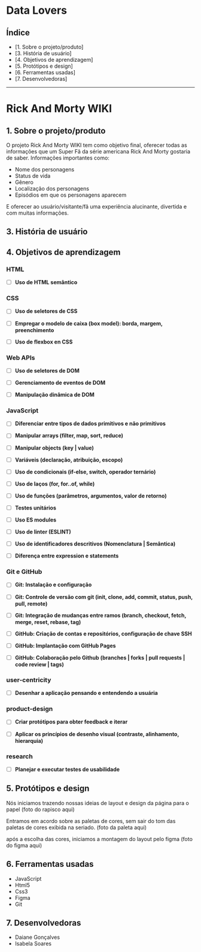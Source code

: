 
# Data Lovers

## Índice

- [1. Sobre o projeto/produto]
- [3. História de usuário]
- [4. Objetivos de aprendizagem]
- [5. Protótipos e design]
- [6. Ferramentas usadas]
- [7. Desenvolvedoras]
---
# Rick And Morty WIKI

## 1. Sobre o projeto/produto

O projeto Rick And Morty WIKI tem como objetivo final, oferecer todas as informações que um Super Fã da série americana Rick And Morty gostaria de saber.
Informações importantes como:
- Nome dos personagens
- Status de vida
- Gênero
- Localização dos personagens
- Episódios em que os personagens aparecem

E oferecer ao usuário/visitante/fã uma experiência alucinante, divertida e com muitas informações.

## 3. História de usuário




## 4. Objetivos de aprendizagem
### HTML

- [ ] **Uso de HTML semântico**

### CSS

- [ ] **Uso de seletores de CSS**

- [ ] **Empregar o modelo de caixa (box model): borda, margem, preenchimento**

- [ ] **Uso de flexbox en CSS**

### Web APIs

- [ ] **Uso de seletores de DOM**

- [ ] **Gerenciamento de eventos de DOM**

- [ ] **Manipulação dinâmica de DOM**

### JavaScript

- [ ] **Diferenciar entre tipos de dados primitivos e não primitivos**

- [ ] **Manipular arrays (filter, map, sort, reduce)**

- [ ] **Manipular objects (key | value)**

- [ ] **Variáveis (declaração, atribuição, escopo)**

- [ ] **Uso de condicionais (if-else, switch, operador ternário)**

- [ ] **Uso de laços (for, for..of, while)**

- [ ] **Uso de funções (parâmetros, argumentos, valor de retorno)**

- [ ] **Testes unitários**

- [ ] **Uso ES modules**

- [ ] **Uso de linter (ESLINT)**

- [ ] **Uso de identificadores descritivos (Nomenclatura | Semântica)**

- [ ] **Diferença entre expression e statements**

### Git e GitHub

- [ ] **Git: Instalação e configuração**

- [ ] **Git: Controle de versão com git (init, clone, add, commit, status, push, pull, remote)**

- [ ] **Git: Integração de mudanças entre ramos (branch, checkout, fetch, merge, reset, rebase, tag)**

- [ ] **GitHub: Criação de contas e repositórios, configuração de chave SSH**

- [ ] **GitHub: Implantação com GitHub Pages**

- [ ] **GitHub: Colaboração pelo Github (branches | forks | pull requests | code review | tags)**

### user-centricity

- [ ] **Desenhar a aplicação pensando e entendendo a usuária**

### product-design

- [ ] **Criar protótipos para obter feedback e iterar**

- [ ] **Aplicar os princípios de desenho visual (contraste, alinhamento, hierarquia)**

### research

- [ ] **Planejar e executar testes de usabilidade**



## 5. Protótipos e design

Nós iniciamos trazendo nossas ideias de layout e design da página para o papel
(foto do rapisco aqui)

Entramos em acordo sobre as paletas de cores, sem sair do tom das paletas de cores exibida na seriado.
(foto da paleta aqui)

após a escolha das cores, iniciamos a montagem do layout pelo figma
(foto do figma aqui)


## 6. Ferramentas usadas
- JavaScript
- Html5
- Css3
- Figma
- Git

## 7. Desenvolvedoras

- Daiane Gonçalves
- Isabela Soares
